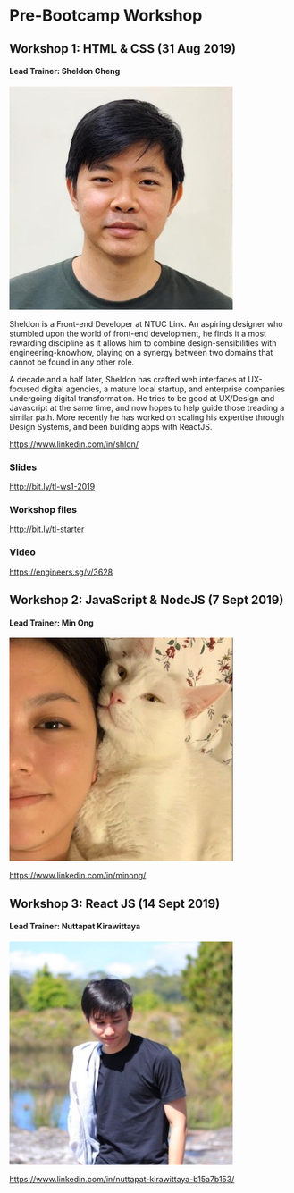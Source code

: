 # Pre-Bootcamp Workshop

## Workshop 1: HTML & CSS (31 Aug 2019)

#### Lead Trainer: Sheldon Cheng

![Sheldon Cheng](./images/sheldon.jpeg)

Sheldon is a Front-end Developer at NTUC Link. An aspiring designer who stumbled upon the world of front-end development, he finds it a most rewarding discipline as it allows him to combine design-sensibilities with engineering-knowhow, playing on a synergy between two domains that cannot be found in any other role.

A decade and a half later, Sheldon has crafted web interfaces at UX-focused digital agencies, a mature local startup, and enterprise companies undergoing digital transformation. He tries to be good at UX/Design and Javascript at the same time, and now hopes to help guide those treading a similar path. More recently he has worked on scaling his expertise through Design Systems, and been building apps with ReactJS.

<https://www.linkedin.com/in/shldn/>

### Slides

<http://bit.ly/tl-ws1-2019>

### Workshop files

http://bit.ly/tl-starter

### Video

https://engineers.sg/v/3628

## Workshop 2: JavaScript & NodeJS (7 Sept 2019)

#### Lead Trainer: Min Ong

![Min Ong](./images/min_ong.jpg)

<https://www.linkedin.com/in/minong/>

## Workshop 3: React JS (14 Sept 2019)

#### Lead Trainer: Nuttapat Kirawittaya

![Nuttapat Kirawittaya](./images/nut.jpeg)

<https://www.linkedin.com/in/nuttapat-kirawittaya-b15a7b153/>